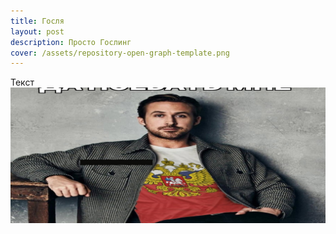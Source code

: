 ```yaml
---
title: Госля
layout: post
description: Просто Гослинг
cover: /assets/repository-open-graph-template.png
---
```

Текст
![/assets/repository-open-graph-template.png](/assets/repository-open-graph-template.png)
